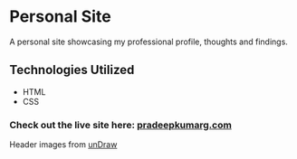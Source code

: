 # Personal Site
A personal site showcasing my professional profile, thoughts and findings.

[//]: # (<img src ="/img/work/portfolioMockup.png" alt="" width="300px">)

## Technologies Utilized
* HTML
* CSS

### Check out the live site here: [pradeepkumarg.com](https://pradeepkumarg.netlify.app/)

Header images from <a href="https://undraw.co/">unDraw</a>
